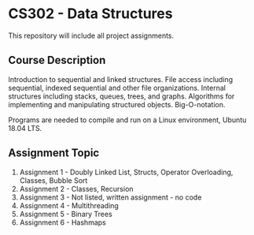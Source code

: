 # CS302 - Data Structures

This repository will include all project assignments.

## Course Description
Introduction to sequential and linked structures. File access including sequential, indexed
sequential and other file organizations. Internal structures including stacks, queues, trees,
and graphs. Algorithms for implementing and manipulating structured objects. Big-O-notation.

Programs are needed to compile and run on a Linux environment, Ubuntu 18.04 LTS.

## Assignment Topic
1. Assignment 1 - Doubly Linked List, Structs, Operator Overloading, Classes, Bubble Sort
2. Assignment 2 - Classes, Recursion
3. Assignment 3 - Not listed, written assignment - no code
4. Assignment 4 - Multithreading
5. Assignment 5 - Binary Trees
6. Assignment 6 - Hashmaps
